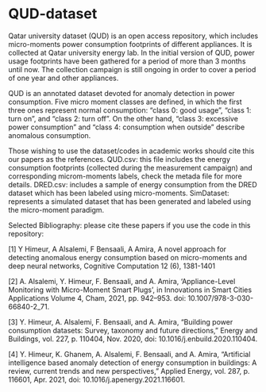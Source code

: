 # QUD-dataset
Qatar university dataset (QUD) is an open access repository, which includes micro-moments power consumption footprints of different appliances. It is collected at Qatar university energy lab.  In the initial version of QUD, power usage footprints have been gathered for a period of more than 3 months until now. The collection campaign is still ongoing in order to cover a period of one year and other appliances.

QUD is an annotated dataset devoted for anomaly detection in power consumption. Five micro moment classes are defined, in which the first three ones represent normal consumption: “class 0: good usage”, “class 1: turn on”, and “class 2: turn off”. 
On the other hand, “class 3: excessive power consumption” and “class 4: consumption when outside” describe anomalous consumption.

Those wishing to use the dataset/codes in academic works should cite this our papers as the references.  QUD.csv: this file includes the energy consumption footprints (collected during the measurement campaign) and corresponding microm-moments labels, check the metada file for more details. DRED.csv: includes a sample of energy consumption from the DRED dataset which has been labeled using micro-moments. SimDataset: represents a simulated dataset that has been generated and labeled using the micro-moment paradigm.

Selected Bibliography: please cite these papers if you use the code in this repository:

[1] Y Himeur, A Alsalemi, F Bensaali, A Amira, A novel approach for detecting anomalous energy consumption based on micro-moments and deep neural networks, 
Cognitive Computation 12 (6), 1381-1401

[2] A. Alsalemi, Y. Himeur, F. Bensaali, and A. Amira, ‘Appliance-Level Monitoring with Micro-Moment Smart Plugs’, in Innovations in Smart Cities Applications Volume 4, Cham, 2021, pp. 942–953. doi: 10.1007/978-3-030-66840-2_71.

[3] Y. Himeur, A. Alsalemi, F. Bensaali, and A. Amira, “Building power consumption datasets: Survey, taxonomy and future directions,” Energy and Buildings, vol. 227, p. 110404, Nov. 2020, doi: 10.1016/j.enbuild.2020.110404. 

[4] Y. Himeur, K. Ghanem, A. Alsalemi, F. Bensaali, and A. Amira, “Artificial intelligence based anomaly detection of energy consumption in buildings: A review, current trends and new perspectives,” Applied Energy, vol. 287, p. 116601, Apr. 2021, doi: 10.1016/j.apenergy.2021.116601. 





